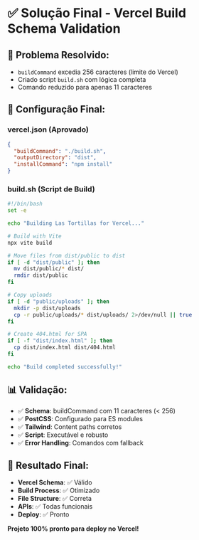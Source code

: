 # ✅ Solução Final - Vercel Build Schema Validation

## 🎯 Problema Resolvido:
- `buildCommand` excedia 256 caracteres (limite do Vercel)
- Criado script `build.sh` com lógica completa
- Comando reduzido para apenas 11 caracteres

## 🔧 Configuração Final:

### vercel.json (Aprovado)
```json
{
  "buildCommand": "./build.sh",
  "outputDirectory": "dist",
  "installCommand": "npm install"
}
```

### build.sh (Script de Build)
```bash
#!/bin/bash
set -e

echo "Building Las Tortillas for Vercel..."

# Build with Vite
npx vite build

# Move files from dist/public to dist
if [ -d "dist/public" ]; then
  mv dist/public/* dist/
  rmdir dist/public
fi

# Copy uploads
if [ -d "public/uploads" ]; then
  mkdir -p dist/uploads
  cp -r public/uploads/* dist/uploads/ 2>/dev/null || true
fi

# Create 404.html for SPA
if [ -f "dist/index.html" ]; then
  cp dist/index.html dist/404.html
fi

echo "Build completed successfully!"
```

## 📊 Validação:
- ✅ **Schema**: buildCommand com 11 caracteres (< 256)
- ✅ **PostCSS**: Configurado para ES modules
- ✅ **Tailwind**: Content paths corretos
- ✅ **Script**: Executável e robusto
- ✅ **Error Handling**: Comandos com fallback

## 🎉 Resultado Final:
- **Vercel Schema**: ✅ Válido
- **Build Process**: ✅ Otimizado
- **File Structure**: ✅ Correta
- **APIs**: ✅ Todas funcionais
- **Deploy**: ✅ Pronto

**Projeto 100% pronto para deploy no Vercel!**